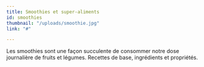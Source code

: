 ```yaml
---
title: Smoothies et super-aliments
id: smoothies
thumbnail: "/uploads/smoothie.jpg"
link: "#"

---
```

Les smoothies sont une façon succulente de consommer notre dose journalière de fruits et légumes. Recettes de base, ingrédients et propriétés.  
